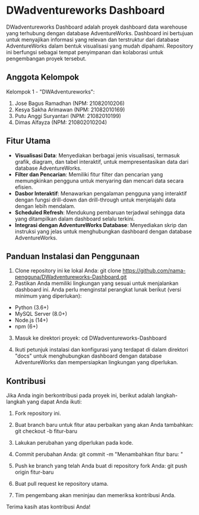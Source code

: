 # DWadventureworks Dashboard

DWadventureworks Dashboard adalah proyek dashboard data warehouse yang terhubung dengan database AdventureWorks. Dashboard ini bertujuan untuk menyajikan informasi yang relevan dan terstruktur dari database AdventureWorks dalam bentuk visualisasi yang mudah dipahami. Repository ini berfungsi sebagai tempat penyimpanan dan kolaborasi untuk pengembangan proyek tersebut.

## Anggota Kelompok

Kelompok 1 - "DWAdventureworks":
1. Jose Bagus Ramadhan (NPM: 21082010206)
2. Kesya Sakha Arimawan (NPM: 21082010169)
3. Putu Anggi Suryantari (NPM: 21082010199)
4. Dimas Alfayza (NPM: 210802010204)

## Fitur Utama

- **Visualisasi Data**: Menyediakan berbagai jenis visualisasi, termasuk grafik, diagram, dan tabel interaktif, untuk mempresentasikan data dari database AdventureWorks.
- **Filter dan Pencarian**: Memiliki fitur filter dan pencarian yang memungkinkan pengguna untuk menyaring dan mencari data secara efisien.
- **Dasbor Interaktif**: Menawarkan pengalaman pengguna yang interaktif dengan fungsi drill-down dan drill-through untuk menjelajahi data dengan lebih mendalam.
- **Scheduled Refresh**: Mendukung pembaruan terjadwal sehingga data yang ditampilkan dalam dashboard selalu terkini.
- **Integrasi dengan AdventureWorks Database**: Menyediakan skrip dan instruksi yang jelas untuk menghubungkan dashboard dengan database AdventureWorks.

## Panduan Instalasi dan Penggunaan

1. Clone repository ini ke lokal Anda:
git clone https://github.com/nama-pengguna/DWadventureworks-Dashboard.git
2. Pastikan Anda memiliki lingkungan yang sesuai untuk menjalankan dashboard ini. Anda perlu menginstal perangkat lunak berikut (versi minimum yang diperlukan):
- Python (3.6+)
- MySQL Server (8.0+)
- Node.js (14+)
- npm (6+)

3. Masuk ke direktori proyek:
cd DWadventureworks-Dashboard

4. Ikuti petunjuk instalasi dan konfigurasi yang terdapat di dalam direktori "docs" untuk menghubungkan dashboard dengan database AdventureWorks dan mempersiapkan lingkungan yang diperlukan.

## Kontribusi

Jika Anda ingin berkontribusi pada proyek ini, berikut adalah langkah-langkah yang dapat Anda ikuti:

1. Fork repository ini.

2. Buat branch baru untuk fitur atau perbaikan yang akan Anda tambahkan:
git checkout -b fitur-baru

3. Lakukan perubahan yang diperlukan pada kode.

4. Commit perubahan Anda:
git commit -m "Menambahkan fitur baru: <deskripsi-fitur>"

5. Push ke branch yang telah Anda buat di repository fork Anda:
git push origin fitur-baru

6. Buat pull request ke repository utama.

7. Tim pengembang akan meninjau dan memeriksa kontribusi Anda.

Terima kasih atas kontribusi Anda!
